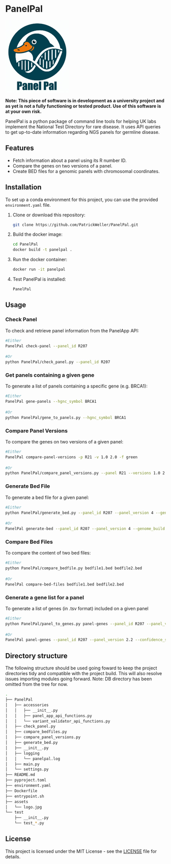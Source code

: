 # PanelPal
<img src="assets/logo.jpg" width="200" height="227" />

**Note: This piece of software is in development as a university project and as yet is not a fully functioning or tested product. Use of this software is at your own risk.**

PanelPal is a python package of command line tools for helping UK labs implement the National Test Directory for rare disease. It uses API queries to get up-to-date information regarding NGS panels for germline disease.


## Features

- Fetch information about a panel using its R number ID.
- Compare the genes on two versions of a panel. 
- Create BED files for a genomic panels with chromosomal coordinates.


## Installation

To set up a conda environment for this project, you can use the provided `environment.yaml` file.

1. Clone or download this repository:

   ```bash
   git clone https://github.com/PatrickWeller/PanelPal.git
    ```

2. Build the docker image:

   ```bash
   cd PanelPal
   docker build -t panelpal .
    ```

3. Run the docker container:

    ```bash
    docker run -it panelpal
    ```

4. Test PanelPal is installed:

    ```bash
    PanelPal
    ```

## Usage

### Check Panel
To check and retrieve panel information from the PanelApp API:

```bash
#Either
PanelPal check-panel --panel_id R207

#Or
python PanelPal/check_panel.py --panel_id R207
```

### Get panels containing a given gene
To generate a list of panels containing a specific gene (e.g. BRCA1):

```bash
#Either
PanelPal gene-panels --hgnc_symbol BRCA1

#Or
python PanelPal/gene_to_panels.py --hgnc_symbol BRCA1
```

### Compare Panel Versions
To compare the genes on two versions of a given panel:

```bash
#Either
PanelPal compare-panel-versions -p R21 -v 1.0 2.0 -f green

#Or
python PanelPal/compare_panel_versions.py --panel R21 --versions 1.0 2.0 --status_filter green
```

### Generate Bed File
To generate a bed file for a given panel:

```bash
#Either
python PanelPal/generate_bed.py --panel_id R207 --panel_version 4 --genome_build GRCh38 --status_filter green

#Or
PanelPal generate-bed --panel_id R207 --panel_version 4 --genome_build GRCh38 --status_filter green
```

### Compare Bed Files
To compare the content of two bed files:

```bash
#Either
python PanelPal/compare_bedfile.py bedfile1.bed bedfile2.bed

#Or
PanelPal compare-bed-files bedfile1.bed bedfile2.bed
```

### Generate a gene list for a panel
To generate a list of genes (in .tsv format) included on a given panel
```bash
#Either
python PanelPal/panel_to_genes.py panel-genes --panel_id R207 --panel_version 2.2 --confidence_status green

#Or
PanelPal panel-genes --panel_id R207 --panel_version 2.2 --confidence_status green
```


## Directory structure
The following structure should be used going foward to keep the project directories tidy and compatible with the project build. This will also resolve issues importing modules going forward. Note: DB directory has been omitted from the tree for now.

```bash
.
├── PanelPal
│   ├── accessories
│   │   ├── __init__.py
│   │   ├── panel_app_api_functions.py
│   │   └── variant_validator_api_functions.py
│   ├── check_panel.py
│   ├── compare_bedfiles.py
│   ├── compare_panel_versions.py
│   ├── generate_bed.py
│   ├── __init__.py
│   ├── logging
│   │   └── panelpal.log
│   ├── main.py
│   └── settings.py
├── README.md
├── pyproject.toml
├── environment.yaml
├── Dockerfile
├── entrypoint.sh
├── assets
│   └── logo.jpg
└── test
    ├── __init__.py
    └── test_*.py
```

## License

This project is licensed under the MIT License - see the [LICENSE](./LICENSE) file for details.
